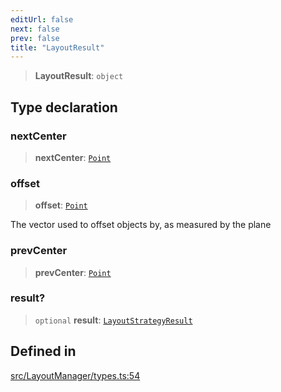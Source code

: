 ```yaml
---
editUrl: false
next: false
prev: false
title: "LayoutResult"
---
```


> **LayoutResult**: `object`

## Type declaration

### nextCenter

> **nextCenter**: [`Point`](/api/classes/point/)

### offset

> **offset**: [`Point`](/api/classes/point/)

The vector used to offset objects by, as measured by the plane

### prevCenter

> **prevCenter**: [`Point`](/api/classes/point/)

### result?

> `optional` **result**: [`LayoutStrategyResult`](/api/type-aliases/layoutstrategyresult/)

## Defined in

[src/LayoutManager/types.ts:54](https://github.com/fabricjs/fabric.js/blob/8748628df7e9de00ba77413bfc3ad9e9fe9d4f30/src/LayoutManager/types.ts#L54)
